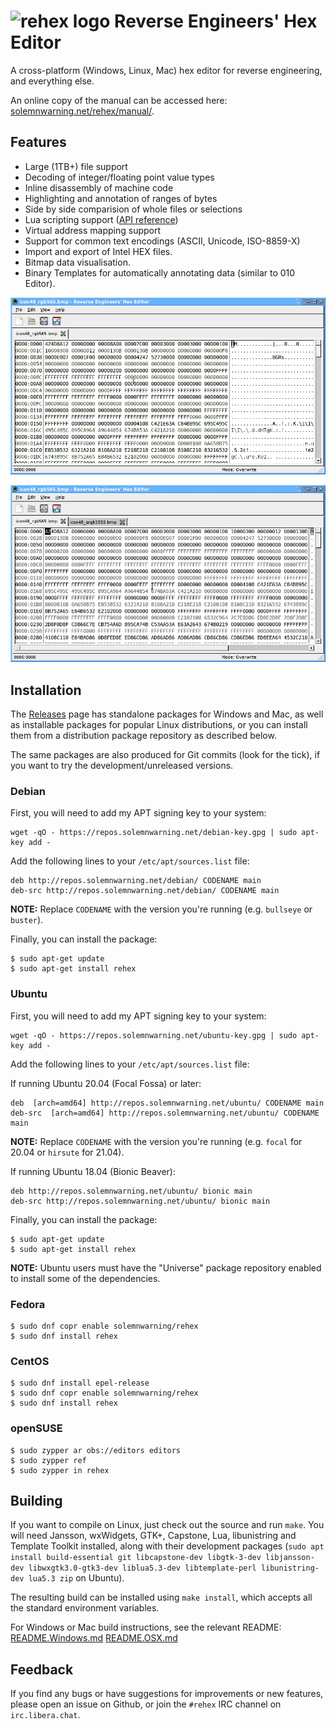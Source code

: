 # ![rehex logo](res/icon64.png) Reverse Engineers' Hex Editor

A cross-platform (Windows, Linux, Mac) hex editor for reverse engineering, and everything else.

An online copy of the manual can be accessed here: [solemnwarning.net/rehex/manual/](https://solemnwarning.net/rehex/manual/).

## Features

* Large (1TB+) file support
* Decoding of integer/floating point value types
* Inline disassembly of machine code
* Highlighting and annotation of ranges of bytes
* Side by side comparision of whole files or selections
* Lua scripting support ([API reference](http://www.solemnwarning.net/rehex/luadoc/))
* Virtual address mapping support
* Support for common text encodings (ASCII, Unicode, ISO-8859-X)
* Import and export of Intel HEX files.
* Bitmap data visualisation.
* Binary Templates for automatically annotating data (similar to 010 Editor).

![inline comments + data types demo](doc/comments-types.gif)

![file diff demo](doc/file-diff.gif)

## Installation

The [Releases](https://github.com/solemnwarning/rehex/releases) page has standalone packages for Windows and Mac, as well as installable packages for popular Linux distributions, or you can install them from a distribution package repository as described below.

The same packages are also produced for Git commits (look for the tick), if you want to try the development/unreleased versions.

### Debian

First, you will need to add my APT signing key to your system:

    wget -qO - https://repos.solemnwarning.net/debian-key.gpg | sudo apt-key add -

Add the following lines to your `/etc/apt/sources.list` file:

    deb http://repos.solemnwarning.net/debian/ CODENAME main
    deb-src http://repos.solemnwarning.net/debian/ CODENAME main

**NOTE:** Replace `CODENAME` with the version you're running (e.g. `bullseye` or `buster`).

Finally, you can install the package:

    $ sudo apt-get update
    $ sudo apt-get install rehex

### Ubuntu

First, you will need to add my APT signing key to your system:

    wget -qO - https://repos.solemnwarning.net/ubuntu-key.gpg | sudo apt-key add -

Add the following lines to your `/etc/apt/sources.list` file:

If running Ubuntu 20.04 (Focal Fossa) or later:

    deb  [arch=amd64] http://repos.solemnwarning.net/ubuntu/ CODENAME main
    deb-src  [arch=amd64] http://repos.solemnwarning.net/ubuntu/ CODENAME main

**NOTE:** Replace `CODENAME` with the version you're running (e.g. `focal` for 20.04 or `hirsute` for 21.04).

If running Ubuntu 18.04 (Bionic Beaver):

    deb http://repos.solemnwarning.net/ubuntu/ bionic main
    deb-src http://repos.solemnwarning.net/ubuntu/ bionic main

Finally, you can install the package:

    $ sudo apt-get update
    $ sudo apt-get install rehex

**NOTE:** Ubuntu users must have the "Universe" package repository enabled to install some of the dependencies.

### Fedora

    $ sudo dnf copr enable solemnwarning/rehex
    $ sudo dnf install rehex

### CentOS

    $ sudo dnf install epel-release
    $ sudo dnf copr enable solemnwarning/rehex
    $ sudo dnf install rehex

### openSUSE
    $ sudo zypper ar obs://editors editors
    $ sudo zypper ref
    $ sudo zypper in rehex

## Building

If you want to compile on Linux, just check out the source and run `make`. You will need Jansson, wxWidgets, GTK+, Capstone, Lua, libunistring and Template Toolkit installed, along with their development packages (`sudo apt install build-essential git libcapstone-dev libgtk-3-dev libjansson-dev libwxgtk3.0-gtk3-dev liblua5.3-dev libtemplate-perl libunistring-dev lua5.3 zip` on Ubuntu).

The resulting build can be installed using `make install`, which accepts all the standard environment variables.

For Windows or Mac build instructions, see the relevant README: [README.Windows.md](README.Windows.md) [README.OSX.md](README.OSX.md)

## Feedback

If you find any bugs or have suggestions for improvements or new features, please open an issue on Github, or join the `#rehex` IRC channel on `irc.libera.chat`.
